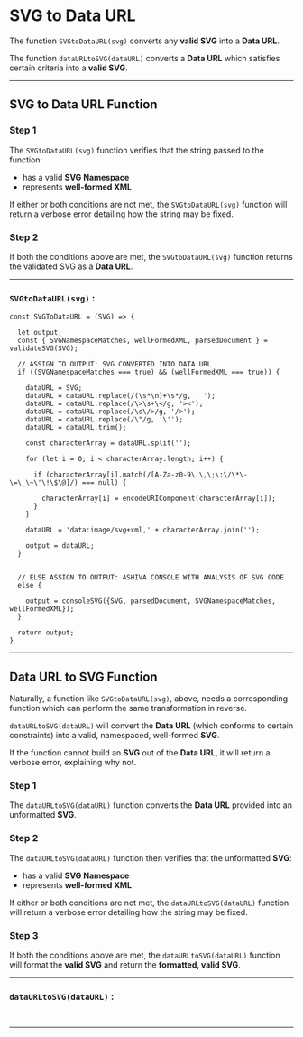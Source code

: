 # SVG to Data URL

The function `SVGtoDataURL(svg)` converts any **valid SVG** into a **Data URL**.

The function `dataURLtoSVG(dataURL)` converts a **Data URL** which satisfies certain criteria into a **valid SVG**.

______

## SVG to Data URL Function

### Step 1

The `SVGtoDataURL(svg)` function verifies that the string passed to the function:

 - has a valid **SVG Namespace**
 - represents **well-formed XML**

If either or both conditions are not met, the `SVGtoDataURL(svg)` function will return a verbose error detailing how the string may be fixed.

### Step 2

If both the conditions above are met, the `SVGtoDataURL(svg)` function returns the validated SVG as a **Data URL**.

________

### `SVGtoDataURL(svg)` :
```
const SVGToDataURL = (SVG) => {

  let output;
  const { SVGNamespaceMatches, wellFormedXML, parsedDocument } = validateSVG(SVG);

  // ASSIGN TO OUTPUT: SVG CONVERTED INTO DATA URL
  if ((SVGNamespaceMatches === true) && (wellFormedXML === true)) {

  	dataURL = SVG;
    dataURL = dataURL.replace(/(\s*\n)+\s*/g, ' ');
    dataURL = dataURL.replace(/\>\s+\</g, '><');
    dataURL = dataURL.replace(/\s\/>/g, '/>');
    dataURL = dataURL.replace(/\"/g, '\'');
    dataURL = dataURL.trim();

    const characterArray = dataURL.split('');

    for (let i = 0; i < characterArray.length; i++) {

      if (characterArray[i].match(/[A-Za-z0-9\.\,\;\:\/\*\-\=\_\~\'\!\$\@]/) === null) {

      	characterArray[i] = encodeURIComponent(characterArray[i]);
      }
    }

    dataURL = 'data:image/svg+xml,' + characterArray.join('');

    output = dataURL;
  }


  // ELSE ASSIGN TO OUTPUT: ASHIVA CONSOLE WITH ANALYSIS OF SVG CODE
  else {

    output = consoleSVG({SVG, parsedDocument, SVGNamespaceMatches, wellFormedXML});
  }

  return output;
}

```

______

## Data URL to SVG Function

Naturally, a function like `SVGtoDataURL(svg)`, above, needs a corresponding function which can perform the same transformation in reverse.

`dataURLtoSVG(dataURL)` will convert the **Data URL** (which conforms to certain constraints) into a valid, namespaced, well-formed **SVG**.

If the function cannot build an **SVG** out of the **Data URL**, it will return a verbose error, explaining why not.

### Step 1

The `dataURLtoSVG(dataURL)` function converts the **Data URL** provided into an unformatted **SVG**.

### Step 2

The `dataURLtoSVG(dataURL)` function then verifies that the unformatted **SVG**:

 - has a valid **SVG Namespace**
 - represents **well-formed XML**

If either or both conditions are not met, the `dataURLtoSVG(dataURL)` function will return a verbose error detailing how the string may be fixed.

### Step 3

If both the conditions above are met, the `dataURLtoSVG(dataURL)` function will format the **valid SVG** and return the **formatted, valid SVG**.

________

### `dataURLtoSVG(dataURL)` :

```


```
______

